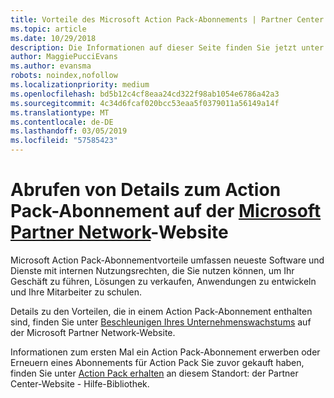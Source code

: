 ```yaml
---
title: Vorteile des Microsoft Action Pack-Abonnements | Partner Center
ms.topic: article
ms.date: 10/29/2018
description: Die Informationen auf dieser Seite finden Sie jetzt unter https://partner.microsoft.com/membership/internal-use-software.
author: MaggiePucciEvans
ms.author: evansma
robots: noindex,nofollow
ms.localizationpriority: medium
ms.openlocfilehash: bd5b12c4cf8eaa24cd322f98ab1054e6786a42a3
ms.sourcegitcommit: 4c34d6fcaf020bcc53eaa5f0379011a56149a14f
ms.translationtype: MT
ms.contentlocale: de-DE
ms.lasthandoff: 03/05/2019
ms.locfileid: "57585423"
---
```

# <a name="get-action-pack-subscription-details-on-the-microsoft-partner-networkhttpspartnermicrosoftcommembershipinternal-use-software-site"></a>Abrufen von Details zum Action Pack-Abonnement auf der [Microsoft Partner Network](https://partner.microsoft.com/membership/internal-use-software)-Website 

Microsoft Action Pack-Abonnementvorteile umfassen neueste Software und Dienste mit internen Nutzungsrechten, die Sie nutzen können, um Ihr Geschäft zu führen, Lösungen zu verkaufen, Anwendungen zu entwickeln und Ihre Mitarbeiter zu schulen.

Details zu den Vorteilen, die in einem Action Pack-Abonnement enthalten sind, finden Sie unter [Beschleunigen Ihres Unternehmenswachstums](https://partner.microsoft.com/membership/internal-use-software) auf der Microsoft Partner Network-Website.   

Informationen zum ersten Mal ein Action Pack-Abonnement erwerben oder Erneuern eines Abonnements für Action Pack Sie zuvor gekauft haben, finden Sie unter [Action Pack erhalten](mpn-get-action-pack.md) an diesem Standort: der Partner Center-Website - Hilfe-Bibliothek.


